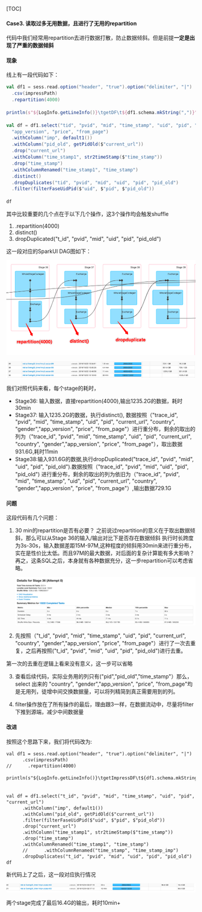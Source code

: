 [TOC]

####  Case3. 读取过多无用数据，且进行了无用的repartition

代码中我们经常用repartition去进行数据打散，防止数据倾斜。但是前提**一定是出现了严重的数据倾斜**

#### 现象

线上有一段代码如下：

```scala
val df1 = sess.read.option("header", "true").option("delimiter", "|")
  .csv(impressPath)
  .repartition(4000)

println(s"${LogInfo.getLineInfo()}\tgetDF\t${df1.schema.mkString(",")}")

val df = df1.select("tid", "pvid", "mid", "time_stamp", "uid", "pid", "current_url",    "country", "gender",
  "app_version", "price", "from_page")
  .withColumn("imp", default1())
  .withColumn("pid_old", getPidOld($"current_url"))
  .drop("current_url")
  .withColumn("time_stamp1", str2timeStamp($"time_stamp"))
  .drop("time_stamp")
  .withColumnRenamed("time_stamp1", "time_stamp")
  .distinct()
  .dropDuplicates("tid", "pvid", "mid", "uid", "pid", "pid_old")
  .filter(filterFaseUidPid($"uid", $"pid", $"pid_old"))

df
```

其中比较重要的几个点在于以下几个操作，这3个操作均会触发shuffle

1.  .repartition(4000)
2. distinct()
3. dropDuplicated("t_id", "pvid", "mid", "uid", "pid", "pid_old")

这一段对应的SparkUI DAG图如下：

![case3_dag1](https://raw.githubusercontent.com/fuqiliang/review/master/big-data/spark/Spark任务优化/pic/case3_dag1.png)

![case3_dag_time1](https://raw.githubusercontent.com/fuqiliang/review/master/big-data/spark/Spark任务优化/pic/case3_dag_time1.png)

我们对照代码来看，每个stage的耗时，

- Stage36: 输入数据，直接repartition(4000),输出1235.2G的数据，耗时30min
- Stage37: 输入1235.2G的数据，执行distinct(), 数据按照（"trace_id",      "pvid", "mid", "time_stamp",      "uid", "pid", "current_url", "country",      "gender","app_version", "price",      "from_page"）进行重分布，剩余的取出的列为（"trace_id",      "pvid", "mid", "time_stamp",      "uid", "pid", "current_url",      "country", "gender","app_version",      "price", "from_page"），取出数据931.6G,耗时11min
- Stage38:输入931.6G的数据,执行dropDuplicated("trace_id",      "pvid", "mid", "uid", "pid",      "pid_old").数据按照（"trace_id",      "pvid", "mid", "uid", "pid",      "pid_old") 进行重分布，剩余的取出的列为依旧为（"trace_id", "pvid",      "mid", "time_stamp", "uid", "pid",      "current_url", "country",      "gender","app_version", "price",      "from_page"）,输出数据729.1G

#### 问题

这段代码有几个问题：

1.	30 min的repartition是否有必要？
	之前说过repartition的意义在于取出数据倾斜，那么可以从Stage 36的输入/输出对比下是否存在数据倾斜 执行时长跨度为3s-30s，输入数据差距15M-97M,这种程度的倾斜用30min来进行重分布，实在是性价比太低。而且97M的最大数据，对后面的复杂计算能有多大影响？再之，这条SQL之后，本身就有各种数据充分，这一步repartition可以考虑省略。 
	
	![case3_input](https://raw.githubusercontent.com/fuqiliang/review/master/big-data/spark/Spark任务优化/pic/case3_input.png)
	
2. 先按照（"t_id", "pvid", "mid", "time_stamp", "uid", "pid", "current_url", "country", "gender","app_version", "price", "from_page"）进行了一次去重复，之后再按照("t_id", "pvid", "mid", "uid", "pid", "pid_old")进行去重。 

  第一次的去重在逻辑上看来没有意义，这一步可以省略

3. 查看后续代码，实际业务用的列只有("pid","pid_old","time_stamp"）那么，select 出来的 "country", "gender","app_version", "price", "from_page"均是无用列，徒增中间交换数据量，可以将列精简到真正需要用到的列。

4. filter操作放在了所有操作的最后，理由跟3一样，在数据流动中，尽量将filter下推到源端，减少中间数据量

#### 改进

按照这个思路下来，我们将代码改为:

   ```
   val df1 = sess.read.option("header", "true").option("delimiter", "|")
         .csv(impressPath)
   //      .repartition(4000)
    
   println(s"${LogInfo.getLineInfo()}\tgetImpressDF\t${df1.schema.mkString(",")}")
    
    
   val df = df1.select("t_id", "pvid", "mid", "time_stamp", "uid", "pid", "current_url")
         .withColumn("imp", default1())
         .withColumn("pid_old", getPidOld($"current_url"))
         .filter(filterFaseUidPid($"uid", $"pid", $"pid_old"))
         .drop("current_url")
         .withColumn("time_stamp1", str2timeStamp($"time_stamp"))
         .drop("time_stamp")
         .withColumnRenamed("time_stamp1", "time_stamp")
         //      .withColumnRenamed("time_stamp", "time_stamp_imp")
         .dropDuplicates("t_id", "pvid", "mid", "uid", "pid", "pid_old")
   df
   ```

新代码上了之后，这一段对应执行情况

![case3_dag2](https://raw.githubusercontent.com/fuqiliang/review/master/big-data/spark/Spark任务优化/pic/case3_dag2.png)

两个stage完成了最后16.4G的输出，耗时10min+

